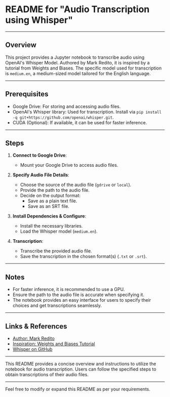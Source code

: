 
# README for "Audio Transcription using Whisper"

---

## Overview

This project provides a Jupyter notebook to transcribe audio using OpenAI's Whisper Model. Authored by Mark Redito, it is inspired by a tutorial from Weights and Biases. The specific model used for transcription is `medium.en`, a medium-sized model tailored for the English language.

---

## Prerequisites

- Google Drive: For storing and accessing audio files.
- OpenAI's Whisper library: Used for transcription. Install via `pip install -q git+https://github.com/openai/whisper.git`.
- CUDA (Optional): If available, it can be used for faster inference.

---

## Steps

1. **Connect to Google Drive**:
   - Mount your Google Drive to access audio files.

2. **Specify Audio File Details**:
   - Choose the source of the audio file (`gdrive` or `local`).
   - Provide the path to the audio file.
   - Decide on the output format:
     - Save as a plain text file.
     - Save as an SRT file.

3. **Install Dependencies & Configure**:
   - Install the necessary libraries.
   - Load the Whisper model (`medium.en`).

4. **Transcription**:
   - Transcribe the provided audio file.
   - Save the transcription in the chosen format(s) (`.txt` or `.srt`).

---

## Notes

- For faster inference, it is recommended to use a GPU.
- Ensure the path to the audio file is accurate when specifying it.
- The notebook provides an easy interface for users to specify their choices and get transcriptions seamlessly.

---

## Links & References

- [Author: Mark Redito](https://markredito.com)
- [Inspiration: Weights and Biases Tutorial](https://https://wandb.ai/wandb_fc/gentle-intros/reports/OpenAI-Whisper-How-to-Transcribe-Your-Audio-to-Text-for-Free-with-SRTs-VTTs---VmlldzozNDczNTI0)
- [Whisper on GitHub](https://https://github.com/openai/whisper)

---

This README provides a concise overview and instructions to utilize the notebook for audio transcription. Users can follow the specified steps to obtain transcriptions of their audio files.

---

Feel free to modify or expand this README as per your requirements.
